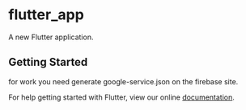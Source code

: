 
# flutter_app

A new Flutter application.

## Getting Started

for work you need generate google-service.json on the firebase site.

For help getting started with Flutter, view our online
[documentation](https://flutter.io/).
